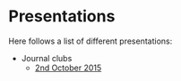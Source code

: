 Presentations
=============


Here follows a list of different presentations:

   - Journal clubs
      - [2nd October 2015](http://danielandreasen.github.io/presentations/JC02102015.html)
